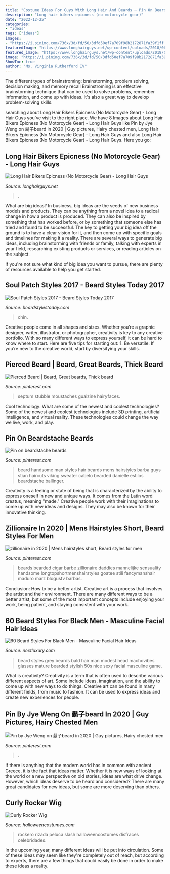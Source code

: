```yaml
---
title: "Costume Ideas For Guys With Long Hair And Beards ~ Pin On Beardstache Beards"
description: "Long hair bikers epicness (no motorcycle gear)"
date: "2022-12-25"
categories:
- "ideas"
tags: ["ideas"]
images:
- "https://i.pinimg.com/736x/3d/fd/50/3dfd50ef7a709f98b2172871fa39f1ff.jpg"
featuredImage: "https://www.longhairguys.net/wp-content/uploads/2018/06/A-photo-of-a-male-biker-with-long-hair-who-is-touring-on-his-Harley-Davidson-motorcycle-with-no-protective-gear.jpg"
featured_image: "https://www.longhairguys.net/wp-content/uploads/2018/06/A-photo-of-a-male-biker-with-long-hair-who-is-touring-on-his-Harley-Davidson-motorcycle-with-no-protective-gear.jpg"
image: "https://i.pinimg.com/736x/3d/fd/50/3dfd50ef7a709f98b2172871fa39f1ff.jpg"
ShowToc: true
author: "Ms. Virginia Rutherford IV"
---
```



The different types of brainstroming: brainstorming, problem solving, decision making, and memory recall
Brainstroming is an effective brainstorming technique that can be used to solve problems, remember information, and come up with ideas. It's also a great way to develop problem-solving skills.

	

		
searching about Long Hair Bikers Epicness (No Motorcycle Gear) - Long Hair Guys you've visit to the right place. We have 8 Images about Long Hair Bikers Epicness (No Motorcycle Gear) - Long Hair Guys like Pin by Jye Weng on 鬍子beard in 2020 | Guy pictures, Hairy chested men, Long Hair Bikers Epicness (No Motorcycle Gear) - Long Hair Guys and also Long Hair Bikers Epicness (No Motorcycle Gear) - Long Hair Guys. Here you go:
		
    
## Long Hair Bikers Epicness (No Motorcycle Gear) - Long Hair Guys

<img loading=lazy src="https://www.longhairguys.net/wp-content/uploads/2018/06/A-photo-of-a-male-biker-with-long-hair-who-is-touring-on-his-Harley-Davidson-motorcycle-with-no-protective-gear.jpg" onerror="this.onerror=null;this.src='https://tse2.mm.bing.net/th?id=OIP.6OoTNyIowio41vcKHl9BAQAAAA&amp;pid=15.1';" alt="Long Hair Bikers Epicness (No Motorcycle Gear) - Long Hair Guys">

_Source: longhairguys.net_

>. 

	

What are big ideas?
In business, big ideas are the seeds of new business models and products. They can be anything from a novel idea to a radical change in how a product is produced. They can also be inspired by something that has worked before, or by something that someone else has tried and found to be successful. 
The key to getting your big idea off the ground is to have a clear vision for it, and then come up with specific goals and timelines for making it a reality. There are several ways to generate big ideas, including brainstorming with friends or family, talking with experts in your field, researching existing products or services, or reading articles on the subject. 

If you're not sure what kind of big idea you want to pursue, there are plenty of resources available to help you get started.

    
## Soul Patch Styles 2017 - Beard Styles Today 2017

<img loading=lazy src="http://www.beardstylestoday.com/wp-content/uploads/2017/07/Mustache-Soul-Patch-Combo.jpg" onerror="this.onerror=null;this.src='https://tse4.mm.bing.net/th?id=OIP.HXXiLxOxUup6Bl3_UpNARAHaHa&amp;pid=15.1';" alt="Soul Patch Styles 2017 - Beard Styles Today 2017">

_Source: beardstylestoday.com_

>chin. 

	

Creative people come in all shapes and sizes. Whether you’re a graphic designer, writer, illustrator, or photographer, creativity is key to any creative portfolio. With so many different ways to express yourself, it can be hard to know where to start. Here are five tips for starting out: 1. Be versatile: If you’re new to the creative world, start by diversifying your skills.

    
## Pierced Beard | Beard, Great Beards, Thick Beard

<img loading=lazy src="https://i.pinimg.com/736x/99/35/87/993587d92397d0b154b20b99f21a1b37.jpg" onerror="this.onerror=null;this.src='https://tse2.mm.bing.net/th?id=OIP.rqtMqRvffMmBHVc7rDrmwwHaLG&amp;pid=15.1';" alt="Pierced Beard | Beard, Great beards, Thick beard">

_Source: pinterest.com_

>septum stubble moustaches guaizine hairyfaces. 

	

Cool technology: What are some of the newest and coolest technologies?
Some of the newest and coolest technologies include 3D printing, artificial intelligence, and virtual reality. These technologies could change the way we live, work, and play.

    
## Pin On Beardstache Beards

<img loading=lazy src="https://i.pinimg.com/736x/c9/5f/34/c95f3480f011445f990b1bfdf9ab3e12.jpg" onerror="this.onerror=null;this.src='https://tse1.mm.bing.net/th?id=OIP.QBkUcFV65HvWQVaKdSDY0AHaNZ&amp;pid=15.1';" alt="Pin on beardstache beards">

_Source: pinterest.com_

>beard handsome man styles hair beards mens hairstyles barba guys stian haircuts viking sweater cabelo bearded danielle estilos beardstache ballinger. 

	

Creativity is a feeling or state of being that is characterized by the ability to express oneself in new and unique ways. It comes from the Latin word creatus, meaning "made." Creative people work with their imaginations to come up with new ideas and designs. They may also be known for their innovative thinking.

    
## Zillionaire In 2020 | Mens Hairstyles Short, Beard Styles For Men

<img loading=lazy src="https://i.pinimg.com/736x/31/b3/03/31b3039f4fe11ccb35637c574c57ebcb.jpg" onerror="this.onerror=null;this.src='https://tse4.mm.bing.net/th?id=OIP.xui8C67FYPN913lEPLTe5gHaNK&amp;pid=15.1';" alt="zillionaire in 2020 | Mens hairstyles short, Beard styles for men">

_Source: pinterest.com_

>beards bearded cigar barbe zillionaire daddies mannelijke sensuality handsome longtopshortmenshairstyles goatee stili fancymanshair maduro marz blogustv barbas. 

	

Conclusion: How to be a better artist.
Creative art is a process that involves the artist and their environment. There are many different ways to be a better artist, but some of the most important concepts include enjoying your work, being patient, and staying consistent with your work.

    
## 60 Beard Styles For Black Men - Masculine Facial Hair Ideas

<img loading=lazy src="http://nextluxury.com/wp-content/uploads/bald-head-with-full-grey-beard-styles-for-black-men.jpg" onerror="this.onerror=null;this.src='https://tse4.mm.bing.net/th?id=OIP.3LBDOdQV4vH6o7ecBUfKbgHaHa&amp;pid=15.1';" alt="60 Beard Styles For Black Men - Masculine Facial Hair Ideas">

_Source: nextluxury.com_

>beard styles grey beards bald hair man modest head machovibes glasses mature bearded stylish 50s nice sexy facial masculine game. 

	

What is creativity?
Creativity is a term that is often used to describe various different aspects of art. Some include ideas, imagination, and the ability to come up with new ways to do things. Creative art can be found in many different fields, from music to fashion. It can be used to express ideas and create new experiences for people.

    
## Pin By Jye Weng On 鬍子beard In 2020 | Guy Pictures, Hairy Chested Men

<img loading=lazy src="https://i.pinimg.com/736x/3d/fd/50/3dfd50ef7a709f98b2172871fa39f1ff.jpg" onerror="this.onerror=null;this.src='https://tse4.mm.bing.net/th?id=OIP.qdEfWjcGuUQO5gqzniJwMQHaK7&amp;pid=15.1';" alt="Pin by Jye Weng on 鬍子beard in 2020 | Guy pictures, Hairy chested men">

_Source: pinterest.com_

>. 

	

If there is anything that the modern world has in common with ancient Greece, it is the fact that ideas matter. Whether it is new ways of looking at the world or a new perspective on old stories, ideas are what drive change. However, which ideas deserve to be heard and considered? There are many great candidates for new ideas, but some are more deserving than others.

    
## Curly Rocker Wig

<img loading=lazy src="https://images.halloweencostumes.com/products/4162/1-2/curly-rocker-wig.jpg" onerror="this.onerror=null;this.src='https://tse4.mm.bing.net/th?id=OIP.3za0Gx3DcjfxgUIfyfMQLQAAAA&amp;pid=15.1';" alt="Curly Rocker Wig">

_Source: halloweencostumes.com_

>rockero rizada peluca slash halloweencostumes disfraces celebridades. 

	

In the upcoming year, many different ideas will be put into circulation. Some of these ideas may seem like they're completely out of reach, but according to experts, there are a few things that could easily be done in order to make these ideas a reality.

